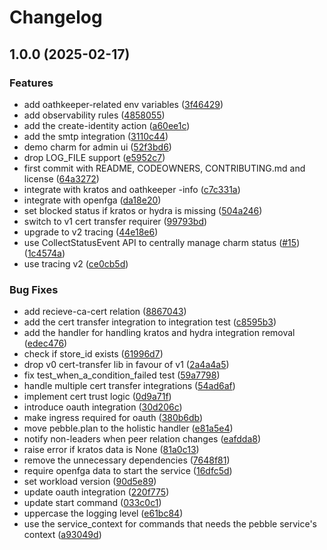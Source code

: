 # Changelog

## 1.0.0 (2025-02-17)


### Features

* add oathkeeper-related env variables ([3f46429](https://github.com/canonical/identity-platform-admin-ui-operator/commit/3f4642973cb98b18bbd7b922a31f7efcc402cbe6))
* add observability rules ([4858055](https://github.com/canonical/identity-platform-admin-ui-operator/commit/485805538a185c2ea192b52124c4a90bb88af9af))
* add the create-identity action ([a60ee1c](https://github.com/canonical/identity-platform-admin-ui-operator/commit/a60ee1cd6f0c8b706b62d8b888ea888979934558))
* add the smtp integration ([3110c44](https://github.com/canonical/identity-platform-admin-ui-operator/commit/3110c44c2b9e88d7da69f613f1ffc9a1827f82a7))
* demo charm for admin ui ([52f3bd6](https://github.com/canonical/identity-platform-admin-ui-operator/commit/52f3bd6e32baa6e8c4d47b98e26fa8ec44de61b8))
* drop LOG_FILE support ([e5952c7](https://github.com/canonical/identity-platform-admin-ui-operator/commit/e5952c74f367d41dbc641137a54660c6c64c3d7b))
* first commit with README, CODEOWNERS, CONTRIBUTING.md and license ([64a3272](https://github.com/canonical/identity-platform-admin-ui-operator/commit/64a3272467c783cc6ec421b2ca4a53c8b2f9bff1))
* integrate with kratos and oathkeeper -info ([c7c331a](https://github.com/canonical/identity-platform-admin-ui-operator/commit/c7c331afe9f48cb1f43d59d16059ce4986449a2a))
* integrate with openfga ([da18e20](https://github.com/canonical/identity-platform-admin-ui-operator/commit/da18e208673e78afcab634b52a7071721c34e941))
* set blocked status if kratos or hydra is missing ([504a246](https://github.com/canonical/identity-platform-admin-ui-operator/commit/504a2468e6a8d78c40a8bb3a7f2f1717379b0177))
* switch to v1 cert transfer requirer ([99793bd](https://github.com/canonical/identity-platform-admin-ui-operator/commit/99793bd523229cb17713fb0543154289ad27807d))
* upgrade to v2 tracing ([44e18e6](https://github.com/canonical/identity-platform-admin-ui-operator/commit/44e18e61546ccc5b04d2e331c02bd927f8545a4d))
* use CollectStatusEvent API to centrally manage charm status ([#15](https://github.com/canonical/identity-platform-admin-ui-operator/issues/15)) ([1c4574a](https://github.com/canonical/identity-platform-admin-ui-operator/commit/1c4574a48e1f7b88a59d8298ecb2b4d92900f823))
* use tracing v2 ([ce0cb5d](https://github.com/canonical/identity-platform-admin-ui-operator/commit/ce0cb5dec9343a46a1885db0dc211b1ec47d67be))


### Bug Fixes

* add recieve-ca-cert relation ([8867043](https://github.com/canonical/identity-platform-admin-ui-operator/commit/8867043607197c63d159ad0d68be63671ab68735))
* add the cert transfer integration to integration test ([c8595b3](https://github.com/canonical/identity-platform-admin-ui-operator/commit/c8595b338c71b3e716f77617c06c68c091c2de20))
* add the handler for handling kratos and hydra integration removal ([edec476](https://github.com/canonical/identity-platform-admin-ui-operator/commit/edec4766ef95bbf5d854aeb10cd481822ffaa612))
* check if store_id exists ([61996d7](https://github.com/canonical/identity-platform-admin-ui-operator/commit/61996d7c6cb2411a34a7fe146e0cfa2289916047))
* drop v0 cert-transfer lib in favour of v1 ([2a4a4a5](https://github.com/canonical/identity-platform-admin-ui-operator/commit/2a4a4a522e5f761fc93dca04f6b482cba6dfe394))
* fix test_when_a_condition_failed test ([59a7798](https://github.com/canonical/identity-platform-admin-ui-operator/commit/59a77988be49d13f736cfbed1995705e96e1efc2))
* handle multiple cert transfer integrations ([54ad6af](https://github.com/canonical/identity-platform-admin-ui-operator/commit/54ad6afc44f2df7e284d1066146aff4326f4713e))
* implement cert trust logic ([0d9a71f](https://github.com/canonical/identity-platform-admin-ui-operator/commit/0d9a71fd7be5cbf76a16f5eb909b12bf3c710c9d))
* introduce oauth integration ([30d206c](https://github.com/canonical/identity-platform-admin-ui-operator/commit/30d206cb27a6d3d087068a17c0bcfbd4d137ad95))
* make ingress required for oauth ([380b6db](https://github.com/canonical/identity-platform-admin-ui-operator/commit/380b6db657db67ec895de4e67893d4f48660edd3))
* move pebble.plan to the holistic handler ([e81a5e4](https://github.com/canonical/identity-platform-admin-ui-operator/commit/e81a5e4761d82e3f325f0f3f0160b6c52c560816))
* notify non-leaders when peer relation changes ([eafdda8](https://github.com/canonical/identity-platform-admin-ui-operator/commit/eafdda8a4a3bde5c6b2895acd950dd60893eaf59))
* raise error if kratos data is None ([81a0c13](https://github.com/canonical/identity-platform-admin-ui-operator/commit/81a0c13282643db2a0ecee5c8525cdd62366ee00))
* remove the unnecessary dependencies ([7648f81](https://github.com/canonical/identity-platform-admin-ui-operator/commit/7648f8100bc4fdf8153b2c23bba2688cdca2ed10))
* require openfga data to start the service ([16dfc5d](https://github.com/canonical/identity-platform-admin-ui-operator/commit/16dfc5d3e6b5c4535353da9a658c948118817cc7))
* set workload version ([90d5e89](https://github.com/canonical/identity-platform-admin-ui-operator/commit/90d5e89e4ed7abcb75b153ffc3323c4adf6d6b9c))
* update oauth integration ([220f775](https://github.com/canonical/identity-platform-admin-ui-operator/commit/220f77585c2af6a89009959c0856c542445e0d50))
* update start command ([033c0c1](https://github.com/canonical/identity-platform-admin-ui-operator/commit/033c0c1f4884aff2cb3af7f34f80f7102293bcec))
* uppercase the logging level ([e61bc84](https://github.com/canonical/identity-platform-admin-ui-operator/commit/e61bc84960563320881d86a17aa72abd29d8ea46))
* use the service_context for commands that needs the pebble service's context ([a93049d](https://github.com/canonical/identity-platform-admin-ui-operator/commit/a93049d626f96f97c295833573875e7388263edd))
